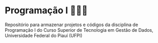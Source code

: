 # Programação I 👩🏽‍💻
Repositório para armazenar projetos e códigos da disciplina de Programação I do Curso Superior de Tecnologia em Gestão de Dados, Universidade Federal do Piauí (UFPI)
